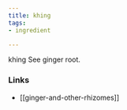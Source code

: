 ```yaml
---
title: khing
tags:
- ingredient

---
```

khing See ginger root.

### Links

* [[ginger-and-other-rhizomes]]
